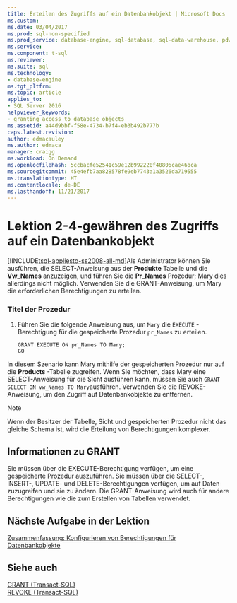 ```yaml
---
title: Erteilen des Zugriffs auf ein Datenbankobjekt | Microsoft Docs
ms.custom: 
ms.date: 03/04/2017
ms.prod: sql-non-specified
ms.prod_service: database-engine, sql-database, sql-data-warehouse, pdw
ms.service: 
ms.component: t-sql
ms.reviewer: 
ms.suite: sql
ms.technology:
- database-engine
ms.tgt_pltfrm: 
ms.topic: article
applies_to:
- SQL Server 2016
helpviewer_keywords:
- granting access to database objects
ms.assetid: a44d9bbf-f58e-4734-b7f4-eb3b492b777b
caps.latest.revision: 
author: edmacauley
ms.author: edmaca
manager: craigg
ms.workload: On Demand
ms.openlocfilehash: 5ccbacfe52541c59e12b992220f40806cae46bca
ms.sourcegitcommit: 45e4efb7aa828578fe9eb7743a1a3526da719555
ms.translationtype: HT
ms.contentlocale: de-DE
ms.lasthandoff: 11/21/2017
---
```

# <a name="lesson-2-4---granting-access-to-a-database-object"></a>Lektion 2-4-gewähren des Zugriffs auf ein Datenbankobjekt
[!INCLUDE[tsql-appliesto-ss2008-all-md](../includes/tsql-appliesto-ss2008-all-md.md)]Als Administrator können Sie ausführen, die SELECT-Anweisung aus der **Produkte** Tabelle und die **Vw_Names** anzuzeigen, und führen Sie die **Pr_Names** Prozedur; Mary dies allerdings nicht möglich. Verwenden Sie die GRANT-Anweisung, um Mary die erforderlichen Berechtigungen zu erteilen.  
  
### <a name="procedure-title"></a>Titel der Prozedur  
  
1.  Führen Sie die folgende Anweisung aus, um `Mary` die `EXECUTE` -Berechtigung für die gespeicherte Prozedur `pr_Names` zu erteilen.  
  
    ```  
    GRANT EXECUTE ON pr_Names TO Mary;  
    GO  
    ```  
  
In diesem Szenario kann Mary mithilfe der gespeicherten Prozedur nur auf die **Products** -Tabelle zugreifen. Wenn Sie möchten, dass Mary eine SELECT-Anweisung für die Sicht ausführen kann, müssen Sie auch `GRANT SELECT ON vw_Names TO Mary`ausführen. Verwenden Sie die REVOKE-Anweisung, um den Zugriff auf Datenbankobjekte zu entfernen.  
  
> [!NOTE]  
> Wenn der Besitzer der Tabelle, Sicht und gespeicherten Prozedur nicht das gleiche Schema ist, wird die Erteilung von Berechtigungen komplexer.  
  
## <a name="about-grant"></a>Informationen zu GRANT  
Sie müssen über die EXECUTE-Berechtigung verfügen, um eine gespeicherte Prozedur auszuführen. Sie müssen über die SELECT-, INSERT-, UPDATE- und DELETE-Berechtigungen verfügen, um auf Daten zuzugreifen und sie zu ändern. Die GRANT-Anweisung wird auch für andere Berechtigungen wie die zum Erstellen von Tabellen verwendet.  
  
## <a name="next-task-in-lesson"></a>Nächste Aufgabe in der Lektion  
[Zusammenfassung: Konfigurieren von Berechtigungen für Datenbankobjekte](../t-sql/lesson-2-5-summary-configuring-permissions-on-database-objects.md)  
  
## <a name="see-also"></a>Siehe auch  
[GRANT &#40;Transact-SQL&#41;](../t-sql/statements/grant-transact-sql.md)  
[REVOKE &#40;Transact-SQL&#41;](../t-sql/statements/revoke-transact-sql.md)  
  
  
  
